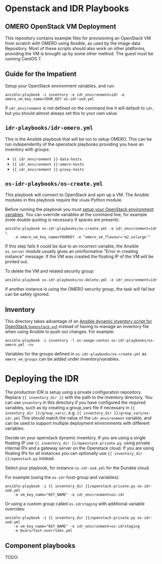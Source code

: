 Openstack and IDR Playbooks
===========================


OMERO OpenStack VM Deployment
-----------------------------

This repository contains example files for provisioning an OpenStack VM from scratch with OMERO using Ansible, as used by the Image data Repository.
Most of these scripts should also work on other platforms, providing the VM is brought up by some other method.
The guest must be running CentOS 7.


Guide for the Impatient
-----------------------

Setup your OpenStack environment variables, and run:

    ansible-playbook -i inventory -e idr_environment=idr -e omero_vm_key_name=YOUR_KEY os-idr-uod.yml

If `idr_environment` is not defined on the command line it will default to `idr`, but you should almost always set this to your own value.


`idr-playbooks/idr-omero.yml`
-----------------------------

This is the Ansible playbook that will be run to setup OMERO.
This can be run independently of the openstack playbooks providing you have an inventory with groups:
- `{{ idr_environment }}-data-hosts`
- `{{ idr_environment }}-omero-hosts`
- `{{ idr_environment }}-proxy-hosts`


`os-idr-playbooks/os-create.yml`
--------------------------------

This playbook will connect to OpenStack and spin up a VM.
The Ansible modules in this playbook require the `shade` Python module.

Before running the playbook you must [setup your OpenStack environment variables](http://docs.openstack.org/user-guide/common/cli_set_environment_variables_using_openstack_rc.html).
You can override variables at the command line, for example (note double quoting is necessary if spaces are present):

    ansible-playbook os-idr-playbooks/os-create.yml -e idr_environment=idr \
        -e omero_vm_key_name=YOURKEY -e "omero_vm_flavour='m2.xxlarge'"

If this step fails it could be due to an incorrect variable, the Ansible `os_server` module usually gives an uninformative "Error in creating instance" message.
If the VM was created the floating IP of the VM will be printed out.

To delete the VM and related security group:

    ansible-playbook os-idr-playbooks/os-delete.yml -e idr_environment=idr

If another instance is using the OMERO security group, the task will fail but can be safely ignored.


Inventory
---------

This directory takes advantage of an
[Ansible dynamic inventory script for OpenStack (`openstack.py`)](http://docs.ansible.com/ansible/intro_dynamic_inventory.html#example-openstack-external-inventory-script)
instead of having to manage an inventory file when using Ansible to push out changes.
For example:

    ansible-playbook -i inventory -l os-image-centos os-idr-playbooks/os-omero.yml -vv

Variables for the groups defined in `os-idr-playbooks/os-create.yml` as `omero_vm_groups` can be added under inventory/variables.


Deploying the IDR
=================


The production IDR is setup using a private configuration repository.
Replace `{{ inventory_dir }}` with the path to the inventory directory.
You can use `inventory` in this directory if you have configured the required variables, such as by creating a group_vars file if necessary in `{{ inventory_dir }}/group_vars/`, e.g. `{{ inventory_dir }}/group_vars/os-idr.yml`
This should match the value of the `idr_environment` variable, and can be used to support multiple deployment environments with different variables.

Decide on your openstack dynamic inventory.
If you are using a single floating IP use `{{ inventory_dir }}/openstack-private.py`.
using private internal IPs and a gateway server on the Openstack cloud.
If you are using floating IPs for all instances you can optionally use `{{ inventory_dir }}/openstack.py` instead.

Select your playbook, for instance `os-idr-uod.yml` for the Dundee cloud.

For example (using the `os-idr` host-group and variables):

    ansible-playbook -i {{ inventory_dir }}/openstack-private.py os-idr-uod.yml
        -e vm_key_name="KEY_NAME" -e idr_environment=os-idr

Or using a custom group called `os-idrstaging` with additional variable overrides:

    ansible-playbook -i {{ inventory_dir }}/openstack-private.py os-idr-uod.yml
        -e vm_key_name="KEY_NAME" -e idr_environment=os-idrstaging
        -e @vars/test-overrides.yml


Component playbooks
-------------------

TODO:

